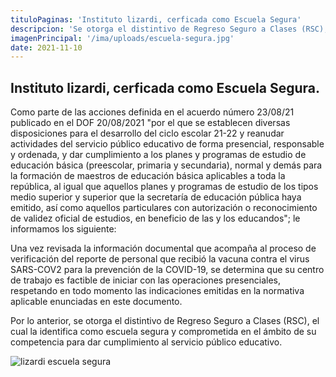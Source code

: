 ```yaml
---
tituloPaginas: 'Instituto lizardi, cerficada como Escuela Segura'
descripcion: 'Se otorga el distintivo de Regreso Seguro a Clases (RSC), el cual la identifica como escuela segura y comprometida en el ámbito de su competencia para dar cumplimiento al servicio público educativo.'
imagenPrincipal: '/ima/uploads/escuela-segura.jpg'
date: 2021-11-10
---
```


## Instituto lizardi, cerficada como Escuela Segura.

Como parte de las acciones definida en el acuerdo número 23/08/21 publicado en el DOF 20/08/2021 "por el que se establecen diversas disposiciones para el desarrollo del ciclo escolar 21-22 y reanudar actividades del servicio público educativo de forma presencial, responsable y ordenada, y dar cumplimiento a los planes y programas de estudio de educación básica (preescolar, primaria y secundaria), normal y demás para la formación de maestros de educación básica aplicables a toda la república, al igual que aquellos planes y programas de estudio de los tipos medio superior y superior que la secretaría de educación pública haya emitido, así como aquellos particulares con autorización o reconocimiento de validez oficial de estudios, en beneficio de las y los educandos"; le informamos los siguiente:


Una vez revisada la información documental que acompaña al proceso de verificación del reporte de personal que recibió la vacuna contra el virus SARS-COV2 para la prevención de la COVID-19, se determina que su centro de trabajo es factible de iniciar con las operaciones presenciales, respetando en todo momento las indicaciones emitidas en la normativa aplicable enunciadas en este documento.


Por lo anterior, se otorga el distintivo de Regreso Seguro a Clases (RSC), el cual la identifica como escuela segura y comprometida en el ámbito de su competencia para dar cumplimiento al servicio público educativo.


![lizardi escuela segura](/ima/uploads/normatividad.jpg)


